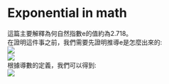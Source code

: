 # Exponential in math #
這篇主要解釋為何自然指數e的值約為2.718。  
在證明這件事之前，我們需要先證明推導e是怎麼出來的:  
<img src="https://latex.codecogs.com/png.image?\dpi{110}y=f(x)=ln(x)\Rightarrow&space;y'=f'(x)=\frac{1}{x}&space;\&space;\&space;\&space;\forall&space;x&space;\neq&space;0&space;"/>  
<img src="https://latex.codecogs.com/png.image?\dpi{110}f'(x)=1&space;" />  
根據導數的定義，我們可以得到:  
<img src="https://latex.codecogs.com/png.image?\dpi{110}f'(1)&space;\\&space;=\displaystyle&space;\lim_{h&space;\to&space;0}\frac{f(1&plus;h)-f(1)}{h}&space;\\&space;=\displaystyle&space;\lim_{x&space;\to&space;0}\frac{f(1&plus;x)-f(1)}{x}\\&space;=\displaystyle&space;\lim_{x&space;\to&space;0}\frac{ln(1&plus;x)-ln1}{x}&space;\\&space;=&space;\lim_{x&space;\to&space;0}\frac{1}{x}*ln(1&plus;x)&space;\\=&space;\lim_{x&space;\to&space;0}ln(1&plus;x)^\frac{1}{x}&space;\\&space;=&space;\lim_{x&space;\to&space;\infty}ln(1&plus;\frac{1}{x})^x" />  

